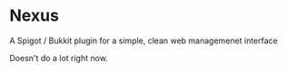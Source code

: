 # Nexus
A Spigot / Bukkit plugin for a simple, clean web managemenet interface

Doesn't do a lot right now.
